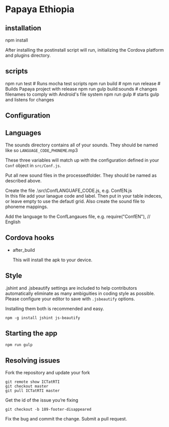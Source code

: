 # Papaya Ethiopia

## installation

   npm install

After installing the postinstall script will run, initializing the Cordova platform and plugins directory.

## scripts

   npm run test              # Runs mocha test scripts
   npm run build             #
   npm run release           # Builds Papaya project with release
   npm run gulp build:sounds # changes filenames to comply with Android's file system
   npm run gulp              # starts gulp and listens for changes

## Configuration

## Languages

The sounds directory contains all of your sounds. They should be named like so `LANGUAGE_CODE`_`PHONEME`.mp3

These three variables will match up with the configuration defined in your `Conf` object in `src/Conf.js`.


Put all new sound files in the processedfolder. They should be named as described above. 

Create the file .\src\ConfLANGUAFE_CODE.js, e.g. ConfEN.js   
In this file add your lanague code and label. 
Then put in your  table indeces, or leave empty to use the defautl grid. Also create the sound file to phoneme mappings.

Add the language to the ConfLangaues file, e.g. require("ConfEN"), // English

## Cordova hooks

* after_build

   This will install the apk to your device.

## Style

.jshint and .jsbeautify settings are included to help contributors automatically eliminate as many ambiguities in coding style as possible. Please configure your editor to save with `.jsbeautify` options.

Installing them both is recommended and easy.

    npm -g install jshint js-beautify 
    
## Starting the app

    npm run gulp
    
## Resolving issues

Fork the repository and update your fork

    git remote show ICTatRTI
    git checkout master
    git pull ICTatRTI master

Get the id of the issue you’re fixing

    git checkout -b 189-footer-disappeared

Fix the bug and commit the change. Submit a pull request.